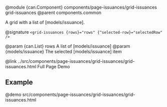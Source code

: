 @module {can.Component} components/page-issuances/grid-issuances grid-issuances
@parent components.common

A grid with a list of [models/issuance].

@signature `<grid-issuances {rows}="rows" {^selected-row}="selectedRow" />`

  @param {can.List} rows A list of [models/issuance]
  @param {models/issuance} The selected [models/issuance] item

@link ../src/components/page-issuances/grid-issuances/grid-issuances.html Full Page Demo

## Example

@demo src/components/page-issuances/grid-issuances/grid-issuances.html

